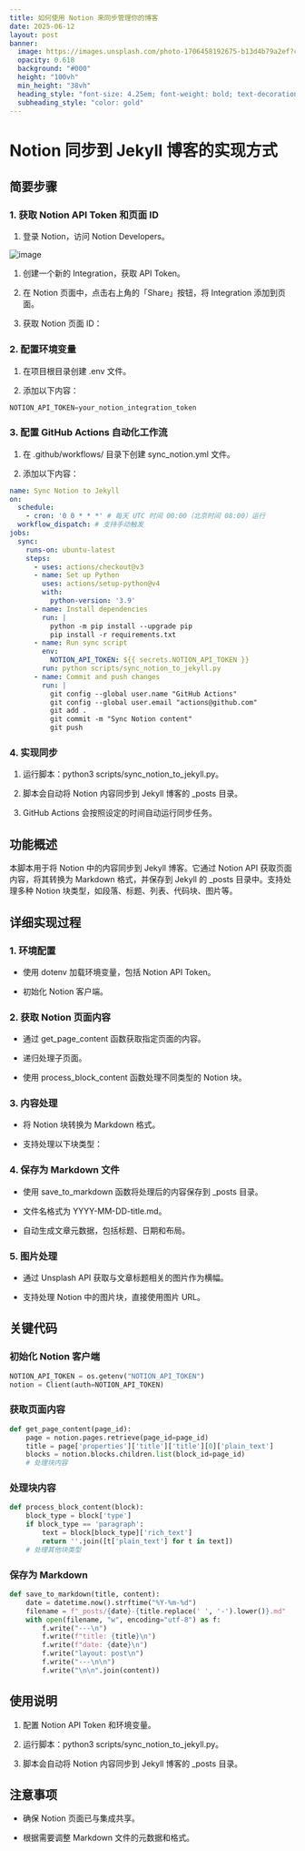 ```yaml
---
title: 如何使用 Notion 来同步管理你的博客
date: 2025-06-12
layout: post
banner:
  image: https://images.unsplash.com/photo-1706458192675-b13d4b79a2ef?crop=entropy&cs=tinysrgb&fit=max&fm=jpg&ixid=M3w2OTIwMzJ8MHwxfHJhbmRvbXx8fHx8fHx8fDE3NDk3NjY4MzB8&ixlib=rb-4.1.0&q=80&w=1080
  opacity: 0.618
  background: "#000"
  height: "100vh"
  min_height: "38vh"
  heading_style: "font-size: 4.25em; font-weight: bold; text-decoration: underline"
  subheading_style: "color: gold"
---
```


# Notion 同步到 Jekyll 博客的实现方式

## 简要步骤

### 1. 获取 Notion API Token 和页面 ID

1. 登录 Notion，访问 Notion Developers。

![image](https://prod-files-secure.s3.us-west-2.amazonaws.com/a7a0cc5a-89b9-4cda-8686-1fba0ca52f40/d19c1afe-dea5-4312-9333-786b0ba83054/image.png?X-Amz-Algorithm=AWS4-HMAC-SHA256&X-Amz-Content-Sha256=UNSIGNED-PAYLOAD&X-Amz-Credential=ASIAZI2LB466UX56AFAP%2F20250612%2Fus-west-2%2Fs3%2Faws4_request&X-Amz-Date=20250612T222030Z&X-Amz-Expires=3600&X-Amz-Security-Token=IQoJb3JpZ2luX2VjEBkaCXVzLXdlc3QtMiJIMEYCIQCkxE03w9AkB1UnTkryHtH1LForTZz9vp3N9zifLf1K7AIhAKSBnkai1%2Fi37oDJi%2FrlgBKxX2XEcjWBZn9O3jyrF33lKogECPL%2F%2F%2F%2F%2F%2F%2F%2F%2F%2FwEQABoMNjM3NDIzMTgzODA1IgwTlNQqmCL3YgNf7p4q3AOEqGieGQ6gt9JlVltkf4KmhTtmzMemDbsEmiL%2F1FcS6Ol6pB6l2IIA9fwOZQW0amVfyzjLKCgqWyXaSmYjODOyw77v%2FXsn63HcAYWidC6NNKubkjbRhL3MuCnv%2FGL5NiNzMqFqHnbqVCXKLo%2BlRsQZ%2FjTpA3vNUAXN7BISEWkDrOwlUk9nDfIllwiTUZAP0BhKH9NyTAlKlJr70itB9vaCQ7Il%2B8nZjT63X4f9%2FQ3LREbU9eVQ%2BNODU7RvmVNB0ik2sX2rsXw90cuNKaENsqRb%2BkBX4jDoe8cCQv176%2FYH4RJasYMELwoXHjr%2BWde5UMAE9cGTEDc1jmselTqOCOky0AYlINUYtVE2MB86v8rQZun%2BbLl2t87T7tSCt8DGKPcohG65lvfiAI%2FI2ikUszS9MIrtoHfOLrcu7eYwp0USL2kSvhXeyjf5PYDpDx3Ci90Dhb9r0OC2%2B4pq2Xw2mY9RhBgJNdOP1Xrso9F5i1OcJC2QyTTh1GEHQdRtmdP4uXUP2vKW6sKUBIxGtLHf48WqKNP%2BZ6RZHSC4dkvF6p0Y0MId%2BTHfPiBhu4ukZMCrmuby03ip3kmgPx%2Brpk%2F8zflDpSy0%2Bm8Sr0B%2FJGozv%2BYjIUIYM37lDA%2FiW2bFIDCNk6zCBjqkARGznp8WTAMwNtoKn60MWTZyOTl%2FbbdLzlRXTby9O3ZLTtnxkKX87vK2ETOmbYuRsWZ84PehTXFBCpdPG42p7AAvCxh%2FzhEnULCJb7W3wibDVUVpUi6vGC07lgehOAjYrS%2Bzj3PV1KWEiNItH91MtqcP%2FJ7fTgfYnkqqSFHgp0y%2FheDAFjjP6XDg%2BuUMYZcNHyCXSYFztsxLpKL4cGzGYomuCw90&X-Amz-Signature=728ae0b95cff3d611a570b1ce91887770d4edff8736e9b74e0b0d3a6700e830e&X-Amz-SignedHeaders=host&x-amz-checksum-mode=ENABLED&x-id=GetObject)

1. 创建一个新的 Integration，获取 API Token。

1. 在 Notion 页面中，点击右上角的「Share」按钮，将 Integration 添加到页面。

1. 获取 Notion 页面 ID：


### 2. 配置环境变量

1. 在项目根目录创建 .env 文件。

1. 添加以下内容：

```javascript
NOTION_API_TOKEN=your_notion_integration_token
```

### 3. 配置 GitHub Actions 自动化工作流

1. 在 .github/workflows/ 目录下创建 sync_notion.yml 文件。

1. 添加以下内容：

```yaml
name: Sync Notion to Jekyll
on:
  schedule:
    - cron: '0 0 * * *' # 每天 UTC 时间 00:00（北京时间 08:00）运行
  workflow_dispatch: # 支持手动触发
jobs:
  sync:
    runs-on: ubuntu-latest
    steps:
      - uses: actions/checkout@v3
      - name: Set up Python
        uses: actions/setup-python@v4
        with:
          python-version: '3.9'
      - name: Install dependencies
        run: |
          python -m pip install --upgrade pip
          pip install -r requirements.txt
      - name: Run sync script
        env:
          NOTION_API_TOKEN: ${{ secrets.NOTION_API_TOKEN }}
        run: python scripts/sync_notion_to_jekyll.py
      - name: Commit and push changes
        run: |
          git config --global user.name "GitHub Actions"
          git config --global user.email "actions@github.com"
          git add .
          git commit -m "Sync Notion content"
          git push
```

### 4. 实现同步

1. 运行脚本：python3 scripts/sync_notion_to_jekyll.py。

1. 脚本会自动将 Notion 内容同步到 Jekyll 博客的 _posts 目录。

1. GitHub Actions 会按照设定的时间自动运行同步任务。

## 功能概述

本脚本用于将 Notion 中的内容同步到 Jekyll 博客。它通过 Notion API 获取页面内容，将其转换为 Markdown 格式，并保存到 Jekyll 的 _posts 目录中。支持处理多种 Notion 块类型，如段落、标题、列表、代码块、图片等。

## 详细实现过程

### 1. 环境配置

- 使用 dotenv 加载环境变量，包括 Notion API Token。

- 初始化 Notion 客户端。

### 2. 获取 Notion 页面内容

- 通过 get_page_content 函数获取指定页面的内容。

- 递归处理子页面。

- 使用 process_block_content 函数处理不同类型的 Notion 块。

### 3. 内容处理

- 将 Notion 块转换为 Markdown 格式。

- 支持处理以下块类型：


### 4. 保存为 Markdown 文件

- 使用 save_to_markdown 函数将处理后的内容保存到 _posts 目录。

- 文件名格式为 YYYY-MM-DD-title.md。

- 自动生成文章元数据，包括标题、日期和布局。

### 5. 图片处理

- 通过 Unsplash API 获取与文章标题相关的图片作为横幅。

- 支持处理 Notion 中的图片块，直接使用图片 URL。

## 关键代码

### 初始化 Notion 客户端

```python
NOTION_API_TOKEN = os.getenv("NOTION_API_TOKEN")
notion = Client(auth=NOTION_API_TOKEN)
```

### 获取页面内容

```python
def get_page_content(page_id):
    page = notion.pages.retrieve(page_id=page_id)
    title = page['properties']['title']['title'][0]['plain_text']
    blocks = notion.blocks.children.list(block_id=page_id)
    # 处理块内容
```

### 处理块内容

```python
def process_block_content(block):
    block_type = block['type']
    if block_type == 'paragraph':
        text = block[block_type]['rich_text']
        return ''.join([t['plain_text'] for t in text])
    # 处理其他块类型
```

### 保存为 Markdown

```python
def save_to_markdown(title, content):
    date = datetime.now().strftime("%Y-%m-%d")
    filename = f"_posts/{date}-{title.replace(' ', '-').lower()}.md"
    with open(filename, "w", encoding="utf-8") as f:
        f.write("---\n")
        f.write(f"title: {title}\n")
        f.write(f"date: {date}\n")
        f.write("layout: post\n")
        f.write("---\n\n")
        f.write("\n\n".join(content))
```

## 使用说明

1. 配置 Notion API Token 和环境变量。

1. 运行脚本：python3 scripts/sync_notion_to_jekyll.py。

1. 脚本会自动将 Notion 内容同步到 Jekyll 博客的 _posts 目录。

## 注意事项

- 确保 Notion 页面已与集成共享。

- 根据需要调整 Markdown 文件的元数据和格式。
